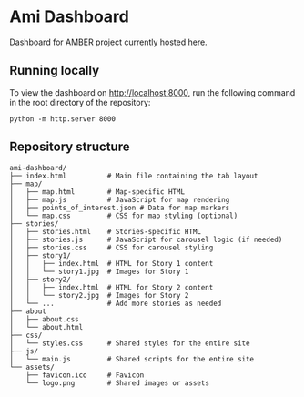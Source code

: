 # Ami Dashboard

Dashboard for AMBER project currently hosted [here](https://ami-system.github.io/amber-dashboard/).

## Running locally

To view the dashboard on [http://localhost:8000](http://localhost:8000), run the following command in the root directory of the repository:

```
python -m http.server 8000
```

## Repository structure

```
ami-dashboard/
├── index.html          # Main file containing the tab layout
├── map/
│   ├── map.html        # Map-specific HTML
│   ├── map.js          # JavaScript for map rendering
│   ├── points_of_interest.json # Data for map markers
│   └── map.css         # CSS for map styling (optional)
├── stories/
│   ├── stories.html    # Stories-specific HTML
│   ├── stories.js      # JavaScript for carousel logic (if needed)
│   ├── stories.css     # CSS for carousel styling
│   ├── story1/
│   │   ├── index.html  # HTML for Story 1 content
│   │   └── story1.jpg  # Images for Story 1
│   ├── story2/
│   │   ├── index.html  # HTML for Story 2 content
│   │   └── story2.jpg  # Images for Story 2
│   └── ...             # Add more stories as needed
├── about
│   ├── about.css
│   └── about.html
├── css/
│   └── styles.css      # Shared styles for the entire site
├── js/
│   └── main.js         # Shared scripts for the entire site
└── assets/
    ├── favicon.ico     # Favicon
    └── logo.png        # Shared images or assets
```